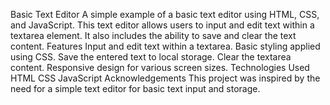 Basic Text Editor
A simple example of a basic text editor using HTML, CSS, and JavaScript. This text editor allows users to input and edit text within a textarea element. It also includes the ability to save and clear the text content.
Features
Input and edit text within a textarea.
Basic styling applied using CSS.
Save the entered text to local storage.
Clear the textarea content.
Responsive design for various screen sizes.
Technologies Used
HTML
CSS
JavaScript
Acknowledgements
This project was inspired by the need for a simple text editor for basic text input and storage.
